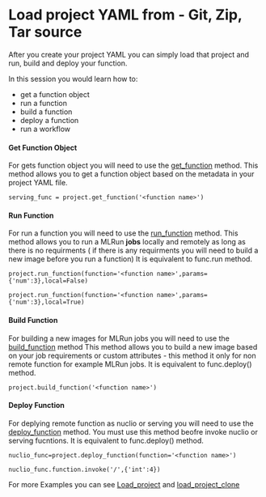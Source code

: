 # Load project YAML from - Git, Zip, Tar source

After you create your project YAML you can simply load that project and run, build and deploy your function.

In this session you would learn how to:
* get a function object 
* run a function
* build a function
* deploy a function
* run a workflow

#### Get Function Object 
For gets function object you will need to use the [get_function](https://docs.mlrun.org/en/latest/api/mlrun.projects.html?highlight=get_function#mlrun.projects.MlrunProject.get_function) method.
This method allows you to get a function object based on the metadata in your project YAML file.
````
serving_func = project.get_function('<function name>')
````
#### Run Function 
For run a function you will need to use the [run_function](https://docs.mlrun.org/en/latest/api/mlrun.projects.html?highlight=run_function#mlrun.projects.MlrunProject.run_function) method.
This method allows you to run a MLRun **jobs** locally and remotely as long as there is no requirments ( if there is any requirments you will need to build a new image before you run a function)
It is equivalent to func.run method.
````
project.run_function(function='<function name>',params={'num':3},local=False)
````
````
project.run_function(function='<function name>',params={'num':3},local=True)
````
#### Build Function
For building a new images for MLRun jobs you will need to use the [build_function](https://docs.mlrun.org/en/latest/api/mlrun.projects.html?highlight=build_function#mlrun.projects.MlrunProject.build_function) method
This method allows you to build a new image based on your job requirements or custom attributes - this method it only for non remote function for example MLRun jobs.
It is equivalent to func.deploy() method.
````
project.build_function('<function name>')
````

#### Deploy Function
For deplying remote function as nuclio or serving you will need to use the [deploy_function](https://docs.mlrun.org/en/latest/api/mlrun.projects.html?highlight=deploy_function#mlrun.projects.MlrunProject.deploy_function) method.
You must use this method beofre invoke nuclio or serving fucntions.
It is equivalent to func.deploy() method.
````
nuclio_func=project.deploy_function(function='<function name>')

nuclio_func.function.invoke('/',{'int':4})
````

For more Examples you can see [Load_project](https://github.com/GiladShapira94/load-project-example/blob/master/load_project.ipynb) and [load_project_clone](https://github.com/GiladShapira94/load-project-example/blob/master/load_project_clone.ipynb)
